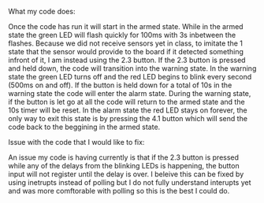 What my code does:

Once the code has run it will start in the armed state. While in the armed state the green LED will flash quickly for 100ms with 3s inbetween the flashes.
Because we did not receive sensors yet in class, to imitate the 1 state that the sensor would provide to the board if it detected something infront of it, I am instead using the 2.3 button.
If the 2.3 button is pressed and held down, the code will transition into the warning state.
In the warning state the green LED turns off and the red LED begins to blink every second (500ms on and off). If the button is held down for a total of 10s in the warning state the code will enter the alarm state. During the warning state, if the button is let go at all the code will return to the armed state and the 10s timer will be reset.
In the alarm state the red LED stays on forever, the only way to exit this state is by pressing the 4.1 button which will send the code back to the beggining in the armed state.

Issue with the code that I would like to fix:

An issue my code is having currently is that if the 2.3 button is pressed while any of the delays from the blinking LEDs is happening, the button input will not register until the delay is over.
I beleive this can be fixed by using inetrupts instead of polling but I do not fully understand interupts yet and was more comftorable with polling so this is the best I could do.
